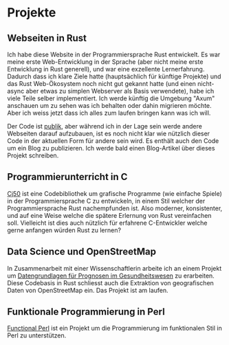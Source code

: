 # Projekte

## Webseiten in Rust

Ich habe diese Website in der Programmiersprache Rust entwickelt. Es
war meine erste Web-Entwicklung in der Sprache (aber nicht meine erste
Entwicklung in Rust generell), und war eine exzellente Lernerfahrung.
Dadurch dass ich klare Ziele hatte (hauptsächlich für künftige
Projekte) und das Rust Web-Ökosystem noch nicht gut gekannt hatte (und
einen nicht-async aber etwas zu simplen Webserver als Basis
verwendete), habe ich viele Teile selber implementiert. Ich werde
künftig die Umgebung "Axum" anschauen um zu sehen was ich behalten
oder dahin migrieren möchte. Aber ich weiss jetzt dass ich alles zum
laufen bringen kann was ich will.

Der Code ist [publik](https://github.com/pflanze/website), aber
während ich in der Lage sein werde andere Webseiten darauf aufzubauen,
ist es noch nicht klar wie nützlich dieser Code in der aktuellen Form
für andere sein wird. Es enthält auch den Code um ein Blog zu
publizieren. Ich werde bald einen Blog-Artikel über dieses Projekt
schreiben.

## Programmierunterricht in C

[Cj50](https://github.com/pflanze/cj50) ist eine Codebibliothek um
grafische Programme (wie einfache Spiele) in der Programmiersprache C
zu entwickeln, in einem Stil welcher der Programmiersprache Rust
nachempfunden ist. Also moderner, konsistenter, und auf eine Weise
welche die spätere Erlernung von Rust vereinfachen soll. Vielleicht
ist dies auch nützlich für erfahrene C-Entwickler welche gerne
anfangen würden Rust zu lernen?

## Data Science und OpenStreetMap

In Zusammenarbeit mit einer Wissenschaftlerin arbeite ich an einem
Projekt um [Datengrundlagen für Prognosen im
Gesundheitswesen](https://github.com/climatehealthsim/brazildata) zu
erarbeiten. Diese Codebasis in Rust schliesst auch die Extraktion von
geografischen Daten von OpenStreetMap ein. Das Projekt ist am laufen.

## Funktionale Programmierung in Perl

[Functional Perl](http://functional-perl.org/) ist ein Projekt um die
Programmierung im funktionalen Stil in Perl zu unterstützen.

